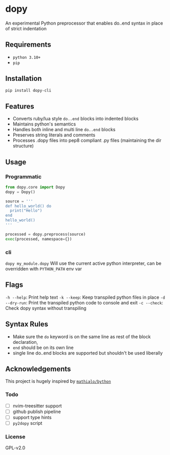 # dopy

An experimental Python preprocessor that enables do..end syntax in place of strict indentation

## Requirements

- `python 3.10+`
- `pip`

## Installation

```bash
pip install dopy-cli
```

## Features

- Converts ruby/lua style `do..end` blocks into indented blocks
- Maintains python's semantics
- Handles both inline and multi line `do..end` blocks
- Preserves string literals and comments
- Processes .dopy files into pep8 compliant .py files (maintaining the dir structure)

## Usage

### Programmatic

```python
from dopy.core import Dopy
dopy = Dopy()

source = '''
def hello_world() do
  print("Hello")
end
hello_world()
'''

processed = dopy.preprocess(source)
exec(processed, namespace={})
```

### cli

`dopy my_module.dopy`
Will use the current active python interpreter, can be overridden with `PYTHON_PATH` env var

## Flags

`-h --help`: Print help text
`-k --keep`: Keep transpiled python files in place
`-d --dry-run`: Print the transpiled python code to console and exit
`-c --check`: Check dopy syntax without transpiling

## Syntax Rules

- Make sure the `do` keyword is on the same line as rest of the block declaration,
- `end` should be on its own line
- single line do..end blocks are supported but shouldn't be used liberally

## Acknowledgements

This project is hugely inspired by [`mathialo/bython`](https://github.com/mathialo/bython)

### Todo

- [ ] nvim-treesitter support
- [ ] github publish pipeline
- [ ] support type hints
- [ ] `py2dopy` script

### License

GPL-v2.0
